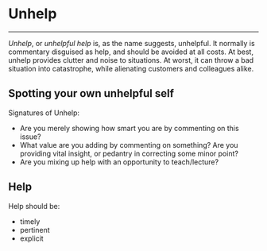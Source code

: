 # Unhelp
---
_Unhelp_, or _unhelpful help_ is, as the name suggests, unhelpful. It normally is commentary disguised as help, and should be avoided at all costs. At best, unhelp provides clutter and noise to situations. At worst, it can throw a bad situation into catastrophe, while alienating customers and colleagues alike.

## Spotting your own unhelpful self
Signatures of Unhelp:
- Are you merely showing how smart you are by commenting on this issue?
- What value are you adding by commenting on something? Are you providing vital insight, or pedantry in correcting some minor point?
- Are you mixing up help with an opportunity to teach/lecture?

## Help

Help should be:

- timely
- pertinent
- explicit
